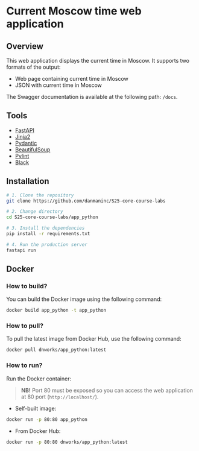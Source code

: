 # Current Moscow time web application

## Overview

This web application displays the current time in Moscow. It supports two formats of the output:

- Web page containing current time in Moscow
- JSON with current time in Moscow

The Swagger documentation is available at the following path: `/docs`.

## Tools

- [FastAPI](https://fastapi.tiangolo.com/)
- [Jinja2](https://pypi.org/project/Jinja2/)
- [Pydantic](https://docs.pydantic.dev/latest/)
- [BeautifulSoup](https://www.crummy.com/software/BeautifulSoup/)
- [Pylint](https://docs.pylint.org/)
- [Black](https://black.readthedocs.io/en/stable/)

## Installation

```bash
# 1. Clone the repository
git clone https://github.com/danmaninc/S25-core-course-labs

# 2. Change directory
cd S25-core-course-labs/app_python

# 3. Install the dependencies
pip install -r requirements.txt

# 4. Run the production server
fastapi run
```

## Docker

### How to build?

You can build the Docker image using the following command:

```bash
docker build app_python -t app_python
```

### How to pull?

To pull the latest image from Docker Hub, use the following command:

```bash
docker pull dnworks/app_python:latest
```

### How to run?

Run the Docker container:
> **NB!** Port 80 must be exposed so you can access the web application at 80 port (`http://localhost/`).

- Self-built image:

```bash
docker run -p 80:80 app_python
```

- From Docker Hub:

```bash
docker run -p 80:80 dnworks/app_python:latest
```
